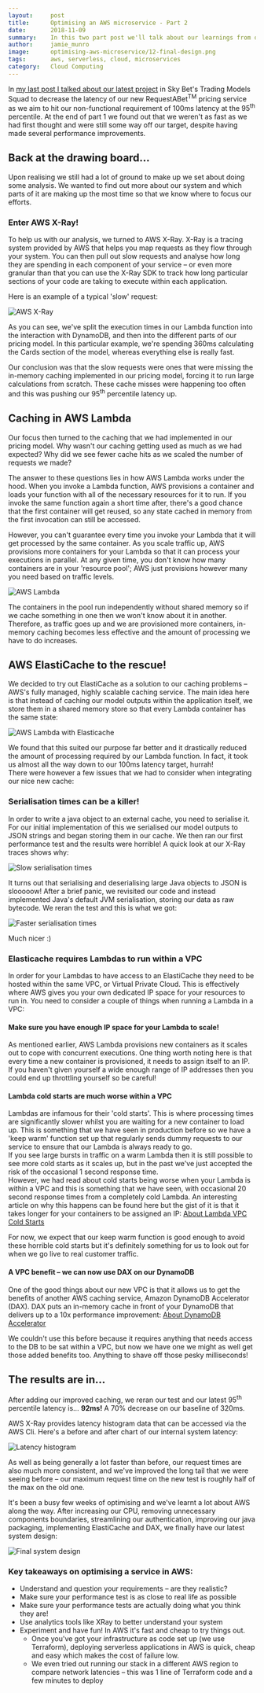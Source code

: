 ```yaml
---
layout:     post
title:      Optimising an AWS microservice - Part 2
date:       2018-11-09
summary:    In this two part post we'll talk about our learnings from optimising an AWS microservice to reduce latency and hit non-functional targets
author:     jamie_munro
image:      optimising-aws-microservice/12-final-design.png
tags:       aws, serverless, cloud, microservices
category:   Cloud Computing
---
```


In [my last post I talked about our latest project](/2018/11/02/optimising-microservices-part-1) in Sky Bet's Trading Models Squad to decrease the latency of our new RequestABet<sup>TM</sup> pricing service as we aim to hit our non-functional requirement of 100ms latency at the 95<sup>th</sup> percentile. At the end of part 1 we found out that we weren't as fast as we had first thought and were still some way off our target, despite having made several performance improvements.

## Back at the drawing board...
Upon realising we still had a lot of ground to make up we set about doing some analysis. We wanted to find out more about our system and which parts of it are making up the most time so that we know where to focus our efforts.

### Enter AWS X-Ray!
To help us with our analysis, we turned to AWS X-Ray. X-Ray is a tracing system provided by AWS that helps you map requests as they flow through your system. You can then pull out slow requests and analyse how long they are spending in each component of your service – or even more granular than that you can use the X-Ray SDK to track how long particular sections of your code are taking to execute within each application.

Here is an example of a typical 'slow' request:

![AWS X-Ray](/images/optimising-aws-microservice/06-xray.png)

As you can see, we've split the execution times in our Lambda function into the interaction with DynamoDB, and then into the different parts of our pricing model. In this particular example, we're spending 360ms calculating the Cards section of the model, whereas everything else is really fast. 

Our conclusion was that the slow requests were ones that were missing the in-memory caching implemented in our pricing model, forcing it to run large calculations from scratch. These cache misses were happening too often and this was pushing our 95<sup>th</sup> percentile latency up.

## Caching in AWS Lambda

Our focus then turned to the caching that we had implemented in our pricing model. Why wasn't our caching getting used as much as we had expected? Why did we see fewer cache hits as we scaled the number of requests we made?

The answer to these questions lies in how AWS Lambda works under the hood. When you invoke a Lambda function, AWS provisions a container and loads your function with all of the necessary resources for it to run. If you invoke the same function again a short time after, there's a good chance that the first container will get reused, so any state cached in memory from the first invocation can still be accessed.

However, you can't guarantee every time you invoke your Lambda that it will get processed by the same container. As you scale traffic up, AWS provisions more containers for your Lambda so that it can process your executions in parallel. At any given time, you don't know how many containers are in your 'resource pool'; AWS just provisions however many you need based on traffic levels.

![AWS Lambda](/images/optimising-aws-microservice/07-lambda.png)

The containers in the pool run independently without shared memory so if we cache something in one then we won't know about it in another. Therefore, as traffic goes up and we are provisioned more containers, in-memory caching becomes less effective and the amount of processing we have to do increases.

## AWS ElastiCache to the rescue!

We decided to try out ElastiCache as a solution to our caching problems – AWS's fully managed, highly scalable caching service. The main idea here is that instead of caching our model outputs within the application itself, we store them in a shared memory store so that every Lambda container has the same state:

![AWS Lambda with Elasticache](/images/optimising-aws-microservice/08-lambda-elasticache.png)

We found that this suited our purpose far better and it drastically reduced the amount of processing required by our Lambda function. In fact, it took us almost all the way down to our 100ms latency target, hurrah!  
There were however a few issues that we had to consider when integrating our nice new cache:

### Serialisation times can be a killer!

In order to write a java object to an external cache, you need to serialise it. For our initial implementation of this we serialised our model outputs to JSON strings and began storing them in our cache. We then ran our first performance test and the results were horrible! A quick look at our X-Ray traces shows why:

![Slow serialisation times](/images/optimising-aws-microservice/09-slow-serialisation.png)

It turns out that serialising and deserialising large Java objects to JSON is slooooow! 
After a brief panic, we revisited our code and instead implemented Java's default JVM serialisation, storing our data as raw bytecode. We reran the test and this is what we got:

![Faster serialisation times](/images/optimising-aws-microservice/10-quick-serialisation.png)

Much nicer :)

### Elasticache requires Lambdas to run within a VPC

In order for your Lambdas to have access to an ElastiCache they need to be hosted within the same VPC, or Virtual Private Cloud. This is effectively where AWS gives you your own dedicated IP space for your resources to run in. You need to consider a couple of things when running a Lambda in a VPC:

#### Make sure you have enough IP space for your Lambda to scale!
As mentioned earlier, AWS Lambda provisions new containers as it scales out to cope with concurrent executions. One thing worth noting here is that every time a new container is provisioned, it needs to assign itself to an IP. If you haven't given yourself a wide enough range of IP addresses then you could end up throttling yourself so be careful!

#### Lambda cold starts are much worse within a VPC
Lambdas are infamous for their 'cold starts'. This is where processing times are significantly slower whilst you are waiting for a new container to load up. This is something that we have seen in production before so we have a 'keep warm' function set up that regularly sends dummy requests to our service to ensure that our Lambda is always ready to go.  
If you see large bursts in traffic on a warm Lambda then it is still possible to see more cold starts as it scales up, but in the past we've just accepted the risk of the occasional 1 second response time.    
However, we had read about cold starts being worse when your Lambda is within a VPC and this is something that we have seen, with occasional 20 second response times from a completely cold Lambda. An interesting article on why this happens can be found here but the gist of it is that it takes longer for your containers to be assigned an IP:
[About Lambda VPC Cold Starts](https://medium.freecodecamp.org/lambda-vpc-cold-starts-a-latency-killer-5408323278dd)

For now, we expect that our keep warm function is good enough to avoid these horrible cold starts but it's definitely something for us to look out for when we go live to real customer traffic.

#### A VPC benefit – we can now use DAX on our DynamoDB
One of the good things about our new VPC is that it allows us to get the benefits of another AWS caching service, Amazon DynamoDB Accelerator (DAX). DAX puts an in-memory cache in front of your DynamoDB that delivers up to a 10x performance improvement:
[About DynamoDB Accelerator](https://aws.amazon.com/dynamodb/dax/)

We couldn't use this before because it requires anything that needs access to the DB to be sat within a VPC, but now we have one we might as well get those added benefits too. Anything to shave off those pesky milliseconds!

## The results are in...

After adding our improved caching, we reran our test and our latest 95<sup>th</sup> percentile latency is… **92ms!** A 70% decrease on our baseline of 320ms.

AWS X-Ray provides latency histogram data that can be accessed via the AWS Cli. Here's a before and after chart of our internal system latency:

![Latency histogram](/images/optimising-aws-microservice/11-histogram.png)

As well as being generally a lot faster than before, our request times are also much more consistent, and we've improved the long tail that we were seeing before – our maximum request time on the new test is roughly half of the max on the old one.

It's been a busy few weeks of optimising and we've learnt a lot about AWS along the way.
After increasing our CPU, removing unnecessary components boundaries, streamlining our authentication, improving our java packaging, implementing ElastiCache and DAX, we finally have our latest system design:

![Final system design](/images/optimising-aws-microservice/12-final-design.png)

### Key takeaways on optimising a service in AWS:
* Understand and question your requirements – are they realistic?
* Make sure your performance test is as close to real life as possible
* Make sure your performance tests are actually doing what you think they are!
* Use analytics tools like XRay to better understand your system
* Experiment and have fun! In AWS it's fast and cheap to try things out.
    * Once you've got your infrastructure as code set up (we use Terraform), deploying serverless applications in AWS is quick, cheap and easy which makes the cost of failure low. 
    * We even tried out running our stack in a different AWS region to compare network latencies – this was 1 line of Terraform code and a few minutes to deploy

